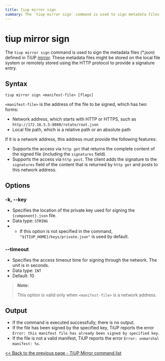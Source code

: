 ```yaml
---
title: tiup mirror sign
summary: The `tiup mirror sign` command is used to sign metadata files in TiUP mirror. It supports network addresses and local file paths. Options include specifying the private key location and setting the access timeout for network signing. Successful execution results in no output, while errors are reported for duplicate signing or invalid manifest files.
---
```


# tiup mirror sign

The `tiup mirror sign` command is used to sign the metadata files (*.json) defined in TiUP [mirror](/tiup/tiup-mirror-reference.md). These metadata files might be stored on the local file system or remotely stored using the HTTP protocol to provide a signature entry.

## Syntax

```shell
tiup mirror sign <manifest-file> [flags]
```

`<manifest-file>` is the address of the file to be signed, which has two forms:

- Network address, which starts with HTTP or HTTPS, such as `http://172.16.5.5:8080/rotate/root.json`
- Local file path, which is a relative path or an absolute path

If it is a network address, this address must provide the following features:

- Supports the access via `http get` that returns the complete content of the signed file (including the `signatures` field).
- Supports the access via `http post`. The client adds the signature to the `signatures` field of the content that is returned by `http get` and posts to this network address.

## Options

### -k, --key

- Specifies the location of the private key used for signing the `{component}.json` file.
- Data type: `STRING`
- - If this option is not specified in the command, `"${TIUP_HOME}/keys/private.json"` is used by default.

### --timeout

- Specifies the access timeout time for signing through the network. The unit is in seconds.
- Data type: `INT`
- Default: 10

> **Note:**
>
> This option is valid only when `<manifest-file>` is a network address.

## Output

- If the command is executed successfully, there is no output.
- If the file has been signed by the specified key, TiUP reports the error `Error: this manifest file has already been signed by specified key`.
- If the file is not a valid manifest, TiUP reports the error `Error: unmarshal manifest: %s`.

[<< Back to the previous page - TiUP Mirror command list](/tiup/tiup-command-mirror.md#command-list)
